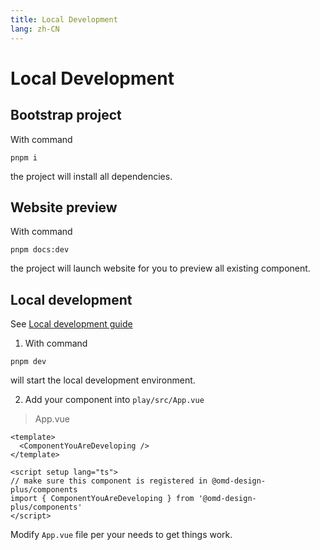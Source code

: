```yaml
---
title: Local Development
lang: zh-CN
---
```


# Local Development

## Bootstrap project

With command

```shell
pnpm i
```

the project will install all dependencies.

## Website preview

With command

```shell
pnpm docs:dev
```

the project will launch website for you to preview all existing component.

## Local development

See [Local development guide](https://github.com/omd-design-plus/omd-design-plus/blob/dev/CONTRIBUTING.md)

1. With command

```shell
pnpm dev
```

will start the local development environment.

2. Add your component into `play/src/App.vue`

> App.vue

```vue
<template>
  <ComponentYouAreDeveloping />
</template>

<script setup lang="ts">
// make sure this component is registered in @omd-design-plus/components
import { ComponentYouAreDeveloping } from '@omd-design-plus/components'
</script>
```

Modify `App.vue` file per your needs to get things work.
